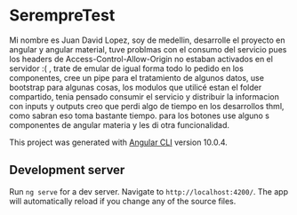 # SerempreTest

Mi nombre es Juan David Lopez, soy de medellin,  desarrolle el proyecto en angular y angular material, tuve problmas con el consumo del servicio pues los headers de Access-Control-Allow-Origin no estaban activados en el servidor :( , trate de emular de igual forma todo lo pedido en los componentes, cree un pipe para el tratamiento de algunos datos, use bootstrap para algunas cosas, los modulos que utilicé estan el folder compartido, tenia pensado consumir el servicio y distribuir la informacion con inputs y outputs creo que perdi algo de tiempo en los desarrollos thml, como sabran eso toma bastante tiempo. para los botones use alguno s componentes de angular materia y les di otra funcionalidad.





This project was generated with [Angular CLI](https://github.com/angular/angular-cli) version 10.0.4.

## Development server

Run `ng serve` for a dev server. Navigate to `http://localhost:4200/`. The app will automatically reload if you change any of the source files.


